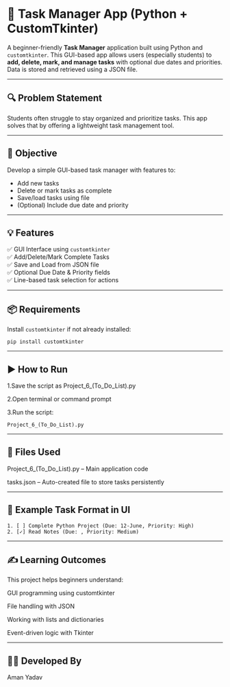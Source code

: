 # 📝 Task Manager App (Python + CustomTkinter)

A beginner-friendly **Task Manager** application built using Python and `customtkinter`. This GUI-based app allows users (especially students) to **add, delete, mark, and manage tasks** with optional due dates and priorities. Data is stored and retrieved using a JSON file.

---

## 🔍 Problem Statement

Students often struggle to stay organized and prioritize tasks. This app solves that by offering a lightweight task management tool.

---

## 🎯 Objective

Develop a simple GUI-based task manager with features to:
- Add new tasks
- Delete or mark tasks as complete
- Save/load tasks using file
- (Optional) Include due date and priority

---

## 💡 Features

✅ GUI Interface using `customtkinter`  
✅ Add/Delete/Mark Complete Tasks  
✅ Save and Load from JSON file  
✅ Optional Due Date & Priority fields  
✅ Line-based task selection for actions  

---

## 📦 Requirements

Install `customtkinter` if not already installed:
```
pip install customtkinter
```

---

## ▶️ How to Run
1.Save the script as Project_6_(To_Do_List).py

2.Open terminal or command prompt

3.Run the script:
```
Project_6_(To_Do_List).py
```

---

## 📁 Files Used
Project_6_(To_Do_List).py – Main application code

tasks.json – Auto-created file to store tasks persistently

---

## 📌 Example Task Format in UI
```
1. [ ] Complete Python Project (Due: 12-June, Priority: High)
2. [✓] Read Notes (Due: , Priority: Medium)
```

---

## ✍️ Learning Outcomes
This project helps beginners understand:

GUI programming using customtkinter

File handling with JSON

Working with lists and dictionaries

Event-driven logic with Tkinter

---

## 🧑‍💻 Developed By
Aman Yadav
